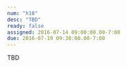 ```yaml
---
num: "h10"
desc: "TBD"
ready: false
assigned: 2016-07-14 09:00:00.00-7:00
due: 2016-07-19 09:30:00.00-7:00
---
```


TBD
